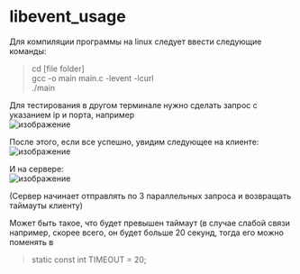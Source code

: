 # libevent_usage
Для компиляции программы на linux следует ввести следующие команды:<br>
> cd [file folder]<br>
> gcc -o main main.c -levent -lcurl <br>
> ./main

Для тестирования в другом терминале нужно сделать запрос с указанием ip и порта, например  
![изображение](https://github.com/user-attachments/assets/336c4e73-524d-40af-9cc3-db031952295d)  
 
После этого, если все успешно, увидим следующее на клиенте:  
![изображение](https://github.com/user-attachments/assets/796bfaf1-8f2c-4404-8a33-081431ee1874)

И на сервере:  
![изображение](https://github.com/user-attachments/assets/e14e898b-e6ae-4dd6-9e1f-d162806d8686)  

(Сервер начинает отправлять по 3 параллельных запроса и возвращать таймауты клиенту) 

Может быть такое, что будет превышен таймаут (в случае слабой связи например, скорее всего, он будет больше 20 секунд, тогда его можно поменять в 
> static const int TIMEOUT = 20;

